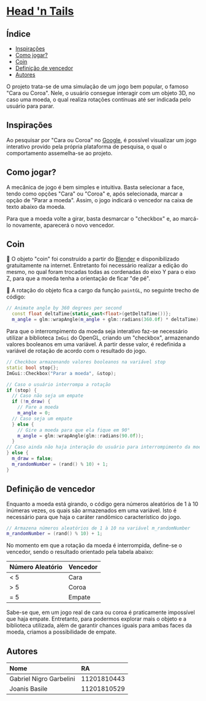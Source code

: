 # [Head 'n Tails](https://gabriel-nigro.github.io/abcg/headnTails/index.html)

## Índice

* [Inspirações](#inspirações)
* [Como jogar?](#como-jogar-?)
* [Coin](#coin)
* [Definição de vencedor](#definição-de-vencedor)
* [Autores](#autores)

O projeto trata-se de uma simulação de um jogo bem popular, o famoso "Cara ou Coroa". Nele, o usuário consegue interagir com um objeto 3D, no caso uma moeda, o qual realiza rotações contínuas até ser indicada pelo usuário para parar.

## Inspirações

Ao pesquisar por "Cara ou Coroa" no [Google](https://www.google.com/search?q=Cara+ou+Coroa), é possível visualizar um jogo interativo provido pela própria plataforma de pesquisa, o qual o comportamento assemelha-se ao projeto.  

## Como jogar?

A mecânica de jogo é bem simples e intuitiva. Basta selecionar a face, tendo como opções "Cara" ou "Coroa" e, após selecionada, marcar a opção de "Parar a moeda". Assim, o jogo indicará o vencedor na caixa de texto abaixo da moeda.

Para que a moeda volte a girar, basta desmarcar o "checkbox" e, ao marcá-lo novamente, aparecerá o novo vencedor.

## Coin

📀 O objeto "coin" foi construído a partir do [Blender](https://www.blender.org/) e disponibilizado gratuitamente na internet. Entretanto foi necessário realizar a edição do mesmo, no qual foram trocadas todas as cordenadas do eixo Y para o eixo Z, para que a moeda tenha a orientação de ficar "de pé".

🔄 A rotação do objeto fica a cargo da função `paintGL`, no seguinte trecho de código:

```cpp
// Animate angle by 360 degrees per second
  const float deltaTime{static_cast<float>(getDeltaTime())};
  m_angle = glm::wrapAngle(m_angle + glm::radians(360.0f) * deltaTime);
```

Para que o interrompimento da moeda seja interativo faz-se necessário utilizar a biblioteca `ImGui` do OpenGL, criando um "checkbox", armazenando valores booleanos em uma variável. A partir desse valor, é redefinida a variável de rotação de acordo com o resultado do jogo.

```cpp
// Checkbox armazenando valores booleanos na variável stop
static bool stop{};
ImGui::Checkbox("Parar a moeda", &stop);

// Caso o usuário interrompa a rotação
if (stop) {
  // Caso não seja um empate
  if (!m_draw) {
    // Pare a moeda
    m_angle = 0;
  // Caso seja um empate
  } else {
    // Gire a moeda para que ela fique em 90°
    m_angle = glm::wrapAngle(glm::radians(90.0f));
  }
// Caso ainda não haja interação do usuário para interrompimento da moeda
} else {
  m_draw = false;
  m_randomNumber = (rand() % 10) + 1;
}
```

## Definição de vencedor

Enquanto a moeda está girando, o código gera números aleatórios de 1 à 10 inúmeras vezes, os quais são armazenados em uma variável. Isto é necessário para que haja o caráter randômico característico do jogo. 

```cpp
// Armazena números aleatórios de 1 à 10 na variável m_randomNumber
m_randomNumber = (rand() % 10) + 1;
```

No momento em que a rotação da moeda é interrompida, define-se o vencedor, sendo o resultado orientado pela tabela abaixo:

| Número Aleatório | Vencedor | 
| :--------------- | :------- |
| < 5              | Cara     |
| > 5              | Coroa    |
| = 5              | Empate   |

Sabe-se que, em um jogo real de cara ou coroa é praticamente impossível que haja empate. Entretanto, para podermos explorar mais o objeto e a biblioteca utilizada, além de garantir chances iguais para ambas faces da moeda, criamos a possibilidade de empate.

## Autores

| Nome                    | RA          |
|:------------------------|:------------|
| Gabriel Nigro Garbelini | 11201810443 |
| Joanis Basile           | 11201810529 |